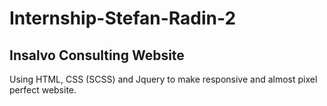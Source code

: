 # Internship-Stefan-Radin-2

## Insalvo Consulting Website

Using HTML, CSS (SCSS) and Jquery to make responsive and almost pixel perfect website.
